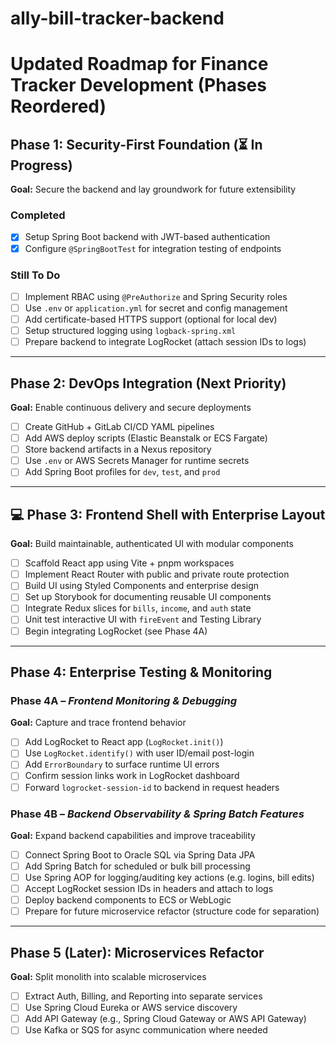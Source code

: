 # ally-bill-tracker-backend

# Updated Roadmap for Finance Tracker Development (Phases Reordered)

## Phase 1: Security-First Foundation (⏳ In Progress)

**Goal:** Secure the backend and lay groundwork for future extensibility

### Completed
- [x] Setup Spring Boot backend with JWT-based authentication
- [x] Configure `@SpringBootTest` for integration testing of endpoints

### Still To Do
- [ ] Implement RBAC using `@PreAuthorize` and Spring Security roles
- [ ] Use `.env` or `application.yml` for secret and config management
- [ ] Add certificate-based HTTPS support (optional for local dev)
- [ ] Setup structured logging using `logback-spring.xml`
- [ ] Prepare backend to integrate LogRocket (attach session IDs to logs)

---

## Phase 2: DevOps Integration (Next Priority)

**Goal:** Enable continuous delivery and secure deployments
- [ ] Create GitHub + GitLab CI/CD YAML pipelines
- [ ] Add AWS deploy scripts (Elastic Beanstalk or ECS Fargate)
- [ ] Store backend artifacts in a Nexus repository
- [ ] Use `.env` or AWS Secrets Manager for runtime secrets
- [ ] Add Spring Boot profiles for `dev`, `test`, and `prod`

---

## 💻 Phase 3: Frontend Shell with Enterprise Layout

**Goal:** Build maintainable, authenticated UI with modular components
- [ ] Scaffold React app using Vite + pnpm workspaces
- [ ] Implement React Router with public and private route protection
- [ ] Build UI using Styled Components and enterprise design
- [ ] Set up Storybook for documenting reusable UI components
- [ ] Integrate Redux slices for `bills`, `income`, and `auth` state
- [ ] Unit test interactive UI with `fireEvent` and Testing Library
- [ ] Begin integrating LogRocket (see Phase 4A)

---

## Phase 4: Enterprise Testing & Monitoring

### Phase 4A – *Frontend Monitoring & Debugging*

**Goal:** Capture and trace frontend behavior
- [ ] Add LogRocket to React app (`LogRocket.init()`)
- [ ] Use `LogRocket.identify()` with user ID/email post-login
- [ ] Add `ErrorBoundary` to surface runtime UI errors
- [ ] Confirm session links work in LogRocket dashboard
- [ ] Forward `logrocket-session-id` to backend in request headers

### Phase 4B – *Backend Observability & Spring Batch Features*

**Goal:** Expand backend capabilities and improve traceability
- [ ] Connect Spring Boot to Oracle SQL via Spring Data JPA
- [ ] Add Spring Batch for scheduled or bulk bill processing
- [ ] Use Spring AOP for logging/auditing key actions (e.g. logins, bill edits)
- [ ] Accept LogRocket session IDs in headers and attach to logs
- [ ] Deploy backend components to ECS or WebLogic
- [ ] Prepare for future microservice refactor (structure code for separation)

---

## Phase 5 (Later): Microservices Refactor

**Goal:** Split monolith into scalable microservices
- [ ] Extract Auth, Billing, and Reporting into separate services
- [ ] Use Spring Cloud Eureka or AWS service discovery
- [ ] Add API Gateway (e.g., Spring Cloud Gateway or AWS API Gateway)
- [ ] Use Kafka or SQS for async communication where needed
